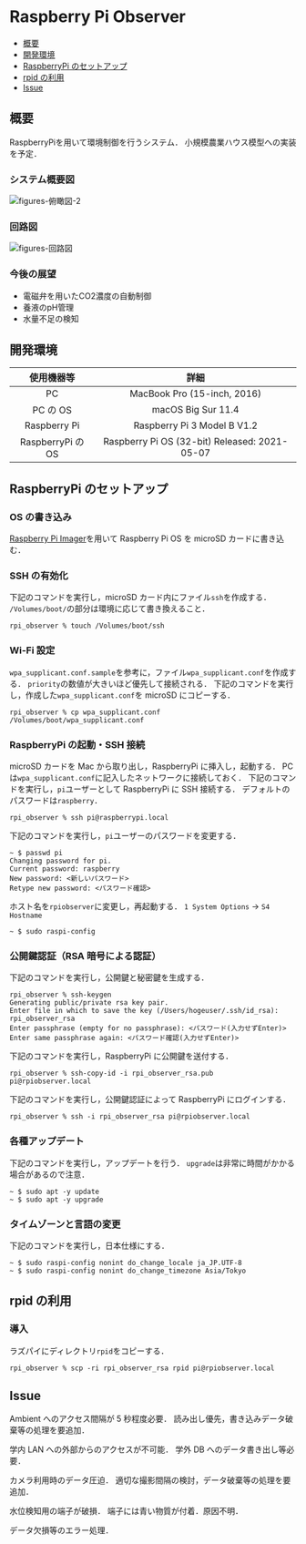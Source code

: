 # Raspberry Pi Observer

<!-- @import "[TOC]" {cmd="toc" depthFrom=2 depthTo=2 orderedList=false} -->

<!-- code_chunk_output -->

- [概要](#概要)
- [開発環境](#開発環境)
- [RaspberryPi のセットアップ](#raspberrypi-のセットアップ)
- [rpid の利用](#rpid-の利用)
- [Issue](#issue)

<!-- /code_chunk_output -->

## 概要

RaspberryPiを用いて環境制御を行うシステム．
小規模農業ハウス模型への実装を予定．

### システム概要図

![figures-俯瞰図-2](https://user-images.githubusercontent.com/62172470/127176647-f7cdefb7-3c4b-42f0-b95d-ee81f550cb64.png)

### 回路図

![figures-回路図](https://user-images.githubusercontent.com/62172470/127176549-fb8077ac-c0f8-4b65-9539-f5b0a9aca886.png)

### 今後の展望

- 電磁弁を用いたCO2濃度の自動制御
- 養液のpH管理
- 水量不足の検知

## 開発環境

|    使用機器等     |                     詳細                      |
| :---------------: | :-------------------------------------------: |
|        PC         |          MacBook Pro (15-inch, 2016)          |
|     PC の OS      |              macOS Big Sur 11.4               |
|   Raspberry Pi    |          Raspberry Pi 3 Model B V1.2          |
| RaspberryPi の OS | Raspberry Pi OS (32-bit) Released: 2021-05-07 |

## RaspberryPi のセットアップ

### OS の書き込み

[Raspberry Pi Imager](https://www.raspberrypi.org/software/)を用いて Raspberry Pi OS を microSD カードに書き込む．

### SSH の有効化

下記のコマンドを実行し，microSD カード内にファイル`ssh`を作成する．
`/Volumes/boot/`の部分は環境に応じて書き換えること．

```Mac:zsh
rpi_observer % touch /Volumes/boot/ssh
```

### Wi-Fi 設定

`wpa_supplicant.conf.sample`を参考に，ファイル`wpa_supplicant.conf`を作成する．
`priority`の数値が大きいほど優先して接続される．
下記のコマンドを実行し，作成した`wpa_supplicant.conf`を microSD にコピーする．

```Mac:zsh
rpi_observer % cp wpa_supplicant.conf /Volumes/boot/wpa_supplicant.conf
```

### RaspberryPi の起動・SSH 接続

microSD カードを Mac から取り出し，RaspberryPi に挿入し，起動する．
PC は`wpa_supplicant.conf`に記入したネットワークに接続しておく．
下記のコマンドを実行し，`pi`ユーザーとして RaspberryPi に SSH 接続する．
デフォルトのパスワードは`raspberry`．

```Mac:zsh
rpi_observer % ssh pi@raspberrypi.local
```

下記のコマンドを実行し，`pi`ユーザーのパスワードを変更する．

```Raspberry Pi:bash
~ $ passwd pi
Changing password for pi.
Current password: raspberry
New password: <新しいパスワード>
Retype new password: <パスワード確認>
```

ホスト名を`rpiobserver`に変更し，再起動する．
`1 System Options` -> `S4 Hostname`

```Raspberry Pi:bash
~ $ sudo raspi-config
```

### 公開鍵認証（RSA 暗号による認証）

下記のコマンドを実行し，公開鍵と秘密鍵を生成する．

```Mac:zsh
rpi_observer % ssh-keygen
Generating public/private rsa key pair.
Enter file in which to save the key (/Users/hogeuser/.ssh/id_rsa): rpi_observer_rsa
Enter passphrase (empty for no passphrase): <パスワード(入力せずEnter)>
Enter same passphrase again: <パスワード確認(入力せずEnter)>
```

下記のコマンドを実行し，RaspberryPi に公開鍵を送付する．

```Mac:zsh
rpi_observer % ssh-copy-id -i rpi_observer_rsa.pub pi@rpiobserver.local
```

下記のコマンドを実行し，公開鍵認証によって RaspberryPi にログインする．

```Mac:zsh
rpi_observer % ssh -i rpi_observer_rsa pi@rpiobserver.local
```

### 各種アップデート

下記のコマンドを実行し，アップデートを行う．
`upgrade`は非常に時間がかかる場合があるので注意．

```Raspberry Pi:bash
~ $ sudo apt -y update
~ $ sudo apt -y upgrade
```

### タイムゾーンと言語の変更

下記のコマンドを実行し，日本仕様にする．

```Raspberry Pi:bash
~ $ sudo raspi-config nonint do_change_locale ja_JP.UTF-8
~ $ sudo raspi-config nonint do_change_timezone Asia/Tokyo
```

## rpid の利用

### 導入

ラズパイにディレクトリ`rpid`をコピーする．

```
rpi_observer % scp -ri rpi_observer_rsa rpid pi@rpiobserver.local
```

## Issue

Ambient へのアクセス間隔が 5 秒程度必要．
読み出し優先，書き込みデータ破棄等の処理を要追加．

学内 LAN への外部からのアクセスが不可能．
学外 DB へのデータ書き出し等必要．

カメラ利用時のデータ圧迫．
適切な撮影間隔の検討，データ破棄等の処理を要追加．

水位検知用の端子が破損．
端子には青い物質が付着．原因不明．

データ欠損等のエラー処理．
